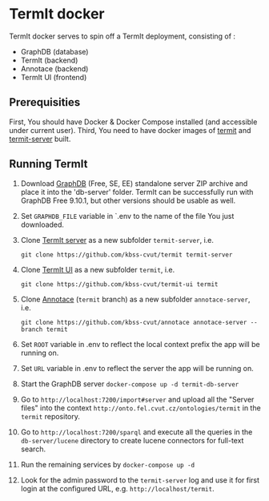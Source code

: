# TermIt docker
TermIt docker serves to spin off a TermIt deployment, consisting of :
- GraphDB (database)
- TermIt (backend)
- Annotace (backend)
- TermIt UI (frontend)

## Prerequisities
First, You should have Docker & Docker Compose installed (and accessible under current user).
Third, You need to have docker images of [termit](https://github.com/kbss-cvut/termit-ui) and [termit-server](https://github.com/kbss-cvut/termit) built.

## Running TermIt
1. Download [GraphDB](https://www.ontotext.com) (Free, SE, EE) standalone server ZIP archive and place it into the 'db-server' folder. TermIt can be successfully run with GraphDB Free 9.10.1, but other versions should be usable as well.
2. Set `GRAPHDB_FILE` variable in `.env to the name of the file You just downloaded.
3. Clone [TermIt server](https://github.com/kbss-cvut/termit) as a new subfolder `termit-server`, i.e.
   
   `git clone https://github.com/kbss-cvut/termit termit-server`
4. Clone [TermIt UI](https://github.com/kbss-cvut/termit-ui) as a new subfolder `termit`, i.e.
   
   `git clone https://github.com/kbss-cvut/termit-ui termit`
5. Clone [Annotace](https://github.com/kbss-cvut/annotace) (`termit` branch) as a new subfolder `annotace-server`, i.e.
   
   `git clone https://github.com/kbss-cvut/annotace annotace-server --branch termit`
6. Set `ROOT` variable in .env to reflect the local context prefix the app will be running on.
7. Set `URL` variable in .env to reflect the server the app will be running on.
8. Start the GraphDB server
   `docker-compose up -d termit-db-server`
9. Go to `http://localhost:7200/import#server` and upload all the "Server files" into the context `http://onto.fel.cvut.cz/ontologies/termit`
   in the `termit` repository.
10. Go to `http://localhost:7200/sparql` and execute all the queries in the `db-server/lucene` directory to create lucene connectors for full-text search.
11. Run the remaining services by
    `docker-compose up -d`
12. Look for the admin password to the `termit-server` log and use it for first login at the configured URL, e.g. `http://localhost/termit`.